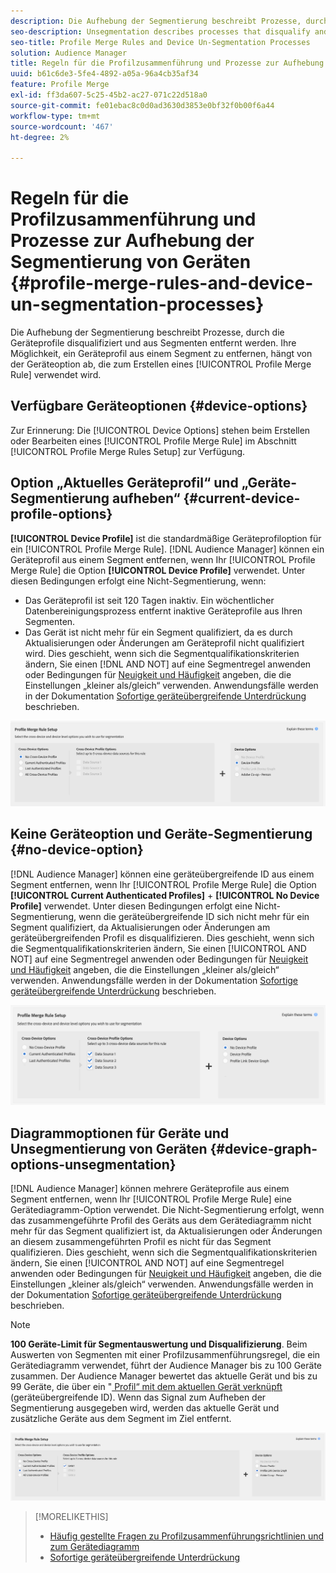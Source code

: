 ```yaml
---
description: Die Aufhebung der Segmentierung beschreibt Prozesse, durch die Geräteprofile disqualifiziert und aus Segmenten entfernt werden. Welche Möglichkeit Sie haben, ein Geräteprofil aus einem Segment zu entfernen, hängt von der Geräteoption ab, die zum Erstellen einer Profilzusammenführungsregel verwendet wird.
seo-description: Unsegmentation describes processes that disqualify and remove device profiles from segments. Your ability to remove a device profile from a segment depends on the device option used to create a Profile Merge Rule.
seo-title: Profile Merge Rules and Device Un-Segmentation Processes
solution: Audience Manager
title: Regeln für die Profilzusammenführung und Prozesse zur Aufhebung der Segmentierung von Geräten
uuid: b61c6de3-5fe4-4892-a05a-96a4cb35af34
feature: Profile Merge
exl-id: ff3da607-5c25-45b2-ac27-071c22d518a0
source-git-commit: fe01ebac8c0d0ad3630d3853e0bf32f0b00f6a44
workflow-type: tm+mt
source-wordcount: '467'
ht-degree: 2%

---
```


# Regeln für die Profilzusammenführung und Prozesse zur Aufhebung der Segmentierung von Geräten {#profile-merge-rules-and-device-un-segmentation-processes}

Die Aufhebung der Segmentierung beschreibt Prozesse, durch die Geräteprofile disqualifiziert und aus Segmenten entfernt werden. Ihre Möglichkeit, ein Geräteprofil aus einem Segment zu entfernen, hängt von der Geräteoption ab, die zum Erstellen eines [!UICONTROL Profile Merge Rule] verwendet wird.

## Verfügbare Geräteoptionen {#device-options}

Zur Erinnerung: Die [!UICONTROL Device Options] stehen beim Erstellen oder Bearbeiten eines [!UICONTROL Profile Merge Rule] im Abschnitt [!UICONTROL Profile Merge Rules Setup] zur Verfügung.

## Option „Aktuelles Geräteprofil“ und „Geräte-Segmentierung aufheben“ {#current-device-profile-options}

**[!UICONTROL Device Profile]** ist die standardmäßige Geräteprofiloption für ein [!UICONTROL Profile Merge Rule]. [!DNL Audience Manager] können ein Geräteprofil aus einem Segment entfernen, wenn Ihr [!UICONTROL Profile Merge Rule] die Option **[!UICONTROL Device Profile]** verwendet. Unter diesen Bedingungen erfolgt eine Nicht-Segmentierung, wenn:

* Das Geräteprofil ist seit 120 Tagen inaktiv. Ein wöchentlicher Datenbereinigungsprozess entfernt inaktive Geräteprofile aus Ihren Segmenten.
* Das Gerät ist nicht mehr für ein Segment qualifiziert, da es durch Aktualisierungen oder Änderungen am Geräteprofil nicht qualifiziert wird. Dies geschieht, wenn sich die Segmentqualifikationskriterien ändern, Sie einen [!DNL AND NOT] auf eine Segmentregel anwenden oder Bedingungen für [Neuigkeit und Häufigkeit](../segments/recency-and-frequency.md) angeben, die die Einstellungen „kleiner als/gleich“ verwenden. Anwendungsfälle werden in der Dokumentation [Sofortige geräteübergreifende Unterdrückung](instant-cross-device-suppression.md) beschrieben.

![nur für Geräte](assets/device-only.png)

## Keine Geräteoption und Geräte-Segmentierung {#no-device-option}

[!DNL Audience Manager] können eine geräteübergreifende ID aus einem Segment entfernen, wenn Ihr [!UICONTROL Profile Merge Rule] die Option **[!UICONTROL Current Authenticated Profiles]** + **[!UICONTROL No Device Profile]** verwendet. Unter diesen Bedingungen erfolgt eine Nicht-Segmentierung, wenn die geräteübergreifende ID sich nicht mehr für ein Segment qualifiziert, da Aktualisierungen oder Änderungen am geräteübergreifenden Profil es disqualifizieren. Dies geschieht, wenn sich die Segmentqualifikationskriterien ändern, Sie einen [!UICONTROL AND NOT] auf eine Segmentregel anwenden oder Bedingungen für [Neuigkeit und Häufigkeit](../segments/recency-and-frequency.md) angeben, die die Einstellungen „kleiner als/gleich“ verwenden. Anwendungsfälle werden in der Dokumentation [Sofortige geräteübergreifende Unterdrückung](instant-cross-device-suppression.md) beschrieben.

![](assets/current-no-device.png)

## Diagrammoptionen für Geräte und Unsegmentierung von Geräten {#device-graph-options-unsegmentation}

[!DNL Audience Manager] können mehrere Geräteprofile aus einem Segment entfernen, wenn Ihr [!UICONTROL Profile Merge Rule] eine Gerätediagramm-Option verwendet. Die Nicht-Segmentierung erfolgt, wenn das zusammengeführte Profil des Geräts aus dem Gerätediagramm nicht mehr für das Segment qualifiziert ist, da Aktualisierungen oder Änderungen an diesem zusammengeführten Profil es nicht für das Segment qualifizieren. Dies geschieht, wenn sich die Segmentqualifikationskriterien ändern, Sie einen [!UICONTROL AND NOT] auf eine Segmentregel anwenden oder Bedingungen für [Neuigkeit und Häufigkeit](../segments/recency-and-frequency.md) angeben, die die Einstellungen „kleiner als/gleich“ verwenden. Anwendungsfälle werden in der Dokumentation [Sofortige geräteübergreifende Unterdrückung](instant-cross-device-suppression.md) beschrieben.

>[!NOTE]
>
>**100 Geräte-Limit für Segmentauswertung und Disqualifizierung**.
>Beim Auswerten von Segmenten mit einer Profilzusammenführungsregel, die ein Gerätediagramm verwendet, führt der Audience Manager bis zu 100 Geräte zusammen. Der Audience Manager bewertet das aktuelle Gerät und bis zu 99 Geräte, die über ein &quot;[ Profil“ mit dem aktuellen Gerät verknüpft ](../../reference/visitor-authentication-states.md) (geräteübergreifende ID). Wenn das Signal zum Aufheben der Segmentierung ausgegeben wird, werden das aktuelle Gerät und zusätzliche Geräte aus dem Segment im Ziel entfernt.

![](assets/last-device-graph.png)

>[!MORELIKETHIS]
>
>* [Häufig gestellte Fragen zu Profilzusammenführungsrichtlinien und zum Gerätediagramm](../../faq/faq-profile-merge.md)
>* [Sofortige geräteübergreifende Unterdrückung](instant-cross-device-suppression.md)
